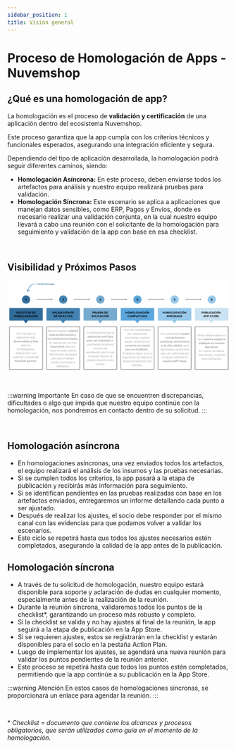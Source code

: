 ```yaml
---
sidebar_position: 1
title: Visión general
---
```


# Proceso de Homologación de Apps - Nuvemshop

## ¿Qué es una homologación de app?

La homologación es el proceso de **validación y certificación** de una aplicación dentro del ecosistema Nuvemshop.

Este proceso garantiza que la app cumpla con los criterios técnicos y funcionales esperados, asegurando una integración eficiente y segura.

Dependiendo del tipo de aplicación desarrollada, la homologación podrá seguir diferentes caminos, siendo:

- **Homologación Asíncrona:** En este proceso, deben enviarse todos los artefactos para análisis y nuestro equipo realizará pruebas para validación.
- **Homologación Síncrona:** Este escenario se aplica a aplicaciones que manejan datos sensibles, como ERP, Pagos y Envíos, donde es necesario realizar una validación conjunta, en la cual nuestro equipo llevará a cabo una reunión con el solicitante de la homologación para seguimiento y validación de la app con base en esa checklist.

<br/>

## Visibilidad y Próximos Pasos

![Flujo](../../../../../static/img/es/imagem-fluxo.png "Flujo")

<br/>

:::warning Importante
En caso de que se encuentren discrepancias, dificultades o algo que impida que nuestro equipo continúe con la homologación, nos pondremos en contacto dentro de su solicitud.
:::

<br/>

## Homologación asíncrona

- En homologaciones asíncronas, una vez enviados todos los artefactos, el equipo realizará el análisis de los insumos y las pruebas necesarias.
- Si se cumplen todos los criterios, la app pasará a la etapa de publicación y recibirás más información para seguimiento.
- Si se identifican pendientes en las pruebas realizadas con base en los artefactos enviados, entregaremos un informe detallando cada punto a ser ajustado.
- Después de realizar los ajustes, el socio debe responder por el mismo canal con las evidencias para que podamos volver a validar los escenarios.
- Este ciclo se repetirá hasta que todos los ajustes necesarios estén completados, asegurando la calidad de la app antes de la publicación.

## Homologación síncrona

- A través de tu solicitud de homologación, nuestro equipo estará disponible para soporte y aclaración de dudas en cualquier momento, especialmente antes de la realización de la reunión.
- Durante la reunión síncrona, validaremos todos los puntos de la checklist\*, garantizando un proceso más robusto y completo.
- Si la checklist se valida y no hay ajustes al final de la reunión, la app seguirá a la etapa de publicación en la App Store.
- Si se requieren ajustes, estos se registrarán en la checklist y estarán disponibles para el socio en la pestaña Action Plan.
- Luego de implementar los ajustes, se agendará una nueva reunión para validar los puntos pendientes de la reunión anterior.
- Este proceso se repetirá hasta que todos los puntos estén completados, permitiendo que la app continúe a su publicación en la App Store.

:::warning Atención
En estos casos de homologaciones síncronas, se proporcionará un enlace para agendar la reunión.
:::

<br/>

\* _Checklist = documento que contiene los alcances y procesos obligatorios, que serán utilizados como guía en el momento de la homologación._
